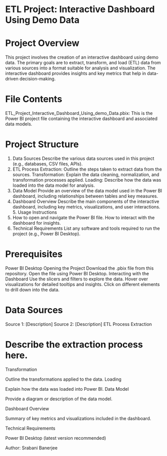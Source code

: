 # ETL Project: Interactive Dashboard Using Demo Data

# Project Overview
This project involves the creation of an interactive dashboard using demo data. The primary goals are to extract, transform, and load (ETL) data from various sources into a format suitable for analysis and visualization. The interactive dashboard provides insights and key metrics that help in data-driven decision-making.

# File Contents
ETL_Project_Interactive_Dashboard_Using_demo_Data.pbix: This is the Power BI project file containing the interactive dashboard and associated data models.
# Project Structure
 1. Data Sources
  Describe the various data sources used in this project (e.g., databases, CSV files, APIs).
2. ETL Process
  Extraction: Outline the steps taken to extract data from the sources.
  Transformation: Explain the data cleaning, normalization, and transformation processes applied.
  Loading: Describe how the data was loaded into the data model for analysis.
 3. Data Model
  Provide an overview of the data model used in the Power BI dashboard, including relationships between tables and key measures.
 4. Dashboard Overview
  Describe the main components of the interactive dashboard, including key metrics, visualizations, and user interactions. 5. Usage Instructions
 5. How to open and navigate the Power BI file.
      How to interact with the dashboard for insights.
6. Technical Requirements
    List any software and tools required to run the project (e.g., Power BI Desktop).

# Prerequisites
  Power BI Desktop
  Opening the Project
Download the .pbix file from this repository.
Open the file using Power BI Desktop.
Interacting with the Dashboard
Use the slicers and filters to explore the data.
Hover over visualizations for detailed tooltips and insights.
Click on different elements to drill down into the data.
# Data Sources
Source 1: [Description]
Source 2: [Description]
ETL Process
Extraction
# Describe the extraction process here.

Transformation

Outline the transformations applied to the data.
Loading

Explain how the data was loaded into Power BI.
Data Model

Provide a diagram or description of the data model.

Dashboard Overview

Summary of key metrics and visualizations included in the dashboard.

Technical Requirements

Power BI Desktop (latest version recommended)



Author: Srabani Banerjee
